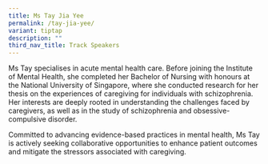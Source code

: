 ```yaml
---
title: Ms Tay Jia Yee
permalink: /tay-jia-yee/
variant: tiptap
description: ""
third_nav_title: Track Speakers
---
```

<p></p>
<p>Ms Tay specialises in acute mental health care. Before joining the Institute
of Mental Health, she completed her Bachelor of Nursing with honours at
the National University of Singapore, where she conducted research for
her thesis on the experiences of caregiving for individuals with schizophrenia.
Her interests are deeply rooted in understanding the challenges faced by
caregivers, as well as in the study of schizophrenia and obsessive-compulsive
disorder.</p>
<p>Committed to advancing evidence-based practices in mental health, Ms Tay
is actively seeking collaborative opportunities to enhance patient outcomes
and mitigate the stressors associated with caregiving.</p>